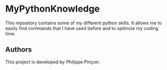 # MyPythonKnowledge
This repository contains some of my different python skills. It allows me to easily find commands that I have used before and to optimize my coding time.

## Authors

This project is developed by Philippe Pinçon.
